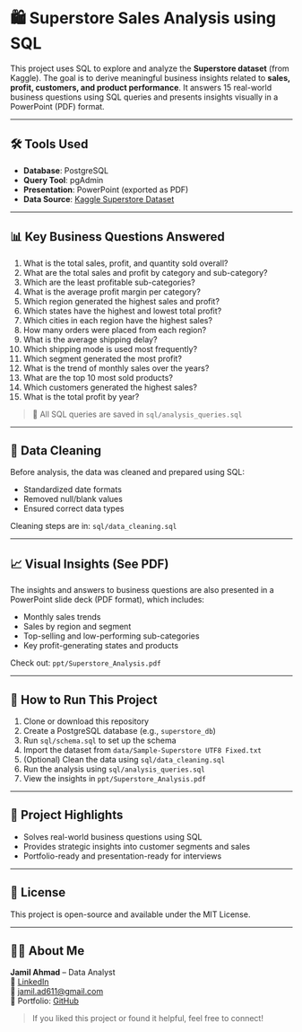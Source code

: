 # 🛍️ Superstore Sales Analysis using SQL

This project uses SQL to explore and analyze the **Superstore dataset** (from Kaggle). The goal is to derive meaningful business insights related to **sales, profit, customers, and product performance**. It answers 15 real-world business questions using SQL queries and presents insights visually in a PowerPoint (PDF) format.

---

## 🛠️ Tools Used

- **Database**: PostgreSQL  
- **Query Tool**: pgAdmin  
- **Presentation**: PowerPoint (exported as PDF)  
- **Data Source**: [Kaggle Superstore Dataset](https://www.kaggle.com/datasets/vivek468/superstore-dataset-final)

---

## 📊 Key Business Questions Answered

1. What is the total sales, profit, and quantity sold overall?
2. What are the total sales and profit by category and sub-category?
3. Which are the least profitable sub-categories?
4. What is the average profit margin per category?
5. Which region generated the highest sales and profit?
6. Which states have the highest and lowest total profit?
7. Which cities in each region have the highest sales?
8. How many orders were placed from each region?
9. What is the average shipping delay?
10. Which shipping mode is used most frequently?
11. Which segment generated the most profit?
12. What is the trend of monthly sales over the years?
13. What are the top 10 most sold products?
14. Which customers generated the highest sales?
15. What is the total profit by year?

> 📁 All SQL queries are saved in `sql/analysis_queries.sql`

---

## 🧼 Data Cleaning

Before analysis, the data was cleaned and prepared using SQL:
- Standardized date formats
- Removed null/blank values
- Ensured correct data types

Cleaning steps are in: `sql/data_cleaning.sql`

---

## 📈 Visual Insights (See PDF)

The insights and answers to business questions are also presented in a PowerPoint slide deck (PDF format), which includes:
- Monthly sales trends
- Sales by region and segment
- Top-selling and low-performing sub-categories
- Key profit-generating states and products

Check out: `ppt/Superstore_Analysis.pdf`

---

## 📌 How to Run This Project

1. Clone or download this repository  
2. Create a PostgreSQL database (e.g., `superstore_db`)  
3. Run `sql/schema.sql` to set up the schema  
4. Import the dataset from `data/Sample-Superstore UTF8 Fixed.txt`  
5. (Optional) Clean the data using `sql/data_cleaning.sql`  
6. Run the analysis using `sql/analysis_queries.sql`  
7. View the insights in `ppt/Superstore_Analysis.pdf`

---

## 📢 Project Highlights

- Solves real-world business questions using SQL  
- Provides strategic insights into customer segments and sales  
- Portfolio-ready and presentation-ready for interviews  

---

## 📄 License

This project is open-source and available under the MIT License.

---

## 🙋‍♂️ About Me

**Jamil Ahmad** – Data Analyst  
🔗 [LinkedIn](https://www.linkedin.com/in/jamil611)  
📧 jamil.ad611@gmail.com  
📁 Portfolio: [GitHub](https://github.com/jamil611)

> If you liked this project or found it helpful, feel free to connect!